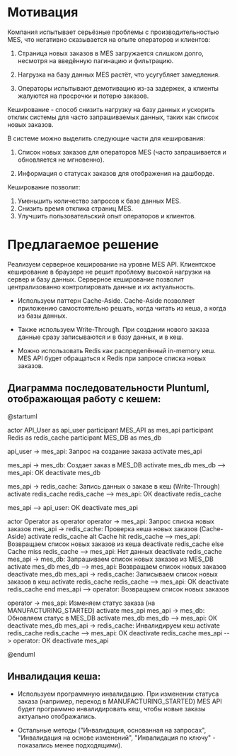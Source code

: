 # Мотивация

Компания испытывает серьёзные проблемы с производительностью MES, что негативно сказывается на опыте операторов и клиентов:

1. Страница новых заказов в MES загружается слишком долго, несмотря на введённую пагинацию и фильтрацию.

2. Нагрузка на базу данных MES растёт, что усугубляет замедления.

3. Операторы испытывают демотивацию из-за задержек, а клиенты жалуются на просрочки и потерю заказов.

Кеширование - способ снизить нагрузку на базу данных и ускорить отклик системы для часто запрашиваемых данных, таких как список новых заказов.

В системе можно выделить следующие части для кеширования:

1. Список новых заказов для операторов MES (часто запрашивается и обновляется не мгновенно).

2. Информация о статусах заказов для отображения на дашборде.

Кеширование позволит:

1. Уменьшить количество запросов к базе данных MES.
2. Снизить время отклика страниц MES.
3. Улучшить пользовательский опыт операторов и клиентов.


# Предлагаемое решение

Реализуем серверное кеширование на уровне MES API. Клиентское кеширование в браузере не решит проблему высокой нагрузки на сервер и базу данных. Серверное кеширование позволит централизованно контролировать данные и их актуальность.

- Используем паттерн Cache-Aside. Cache-Aside позволяет приложению самостоятельно решать, когда читать из кеша, а когда из базы данных. 

- Также используем Write-Through. При создании нового заказа данные сразу записываются и в базу данных, и в кеш. 

- Можно использовать Redis как распределённый in-memory кеш. MES API будет обращаться к Redis при запросе списка новых заказов. 

## Диаграмма последовательности Pluntuml, отображающая работу с кешем:

@startuml

actor API_User as api_user
participant MES_API as mes_api
participant Redis as redis_cache
participant MES_DB as mes_db


api_user -> mes_api: Запрос на создание заказа
activate mes_api

mes_api -> mes_db: Создает заказ в MES_DB
activate mes_db
mes_db --> mes_api: ОК
deactivate mes_db

mes_api -> redis_cache: Запись данных о заказе в кеш (Write-Through)
activate redis_cache
redis_cache --> mes_api: ОК
deactivate redis_cache

mes_api --> api_user: ОК
deactivate mes_api


actor Operator as operator
operator -> mes_api: Запрос списка новых заказов
mes_api -> redis_cache: Проверка кеша новых заказов (Cache-Aside)
activate redis_cache
alt Cache hit
    redis_cache --> mes_api: Возвращаем список новых заказов из кеша
    deactivate redis_cache
else Cache miss
    redis_cache --> mes_api: Нет данных
    deactivate redis_cache
    mes_api -> mes_db: Запрашиваем список новых заказов из MES_DB
    activate mes_db
    mes_db --> mes_api: Возвращаем список новых заказов
    deactivate mes_db
    mes_api -> redis_cache: Записываем список новых заказов в кеш
    activate redis_cache
    redis_cache --> mes_api: ОК
    deactivate redis_cache
end
mes_api --> operator: Возвращаем список новых заказов


operator -> mes_api: Изменяем статус заказа (на MANUFACTURING_STARTED)
activate mes_api
mes_api -> mes_db: Обновляем статус в MES_DB
activate mes_db
mes_db --> mes_api: ОК
deactivate mes_db
mes_api -> redis_cache: Инвалидируем кеш
activate redis_cache
redis_cache --> mes_api: ОК
deactivate redis_cache
mes_api --> operator: ОК
deactivate mes_api

@enduml


## Инвалидация кеша: 

- Используем программную инвалидацию. При изменении статуса заказа (например, переход в MANUFACTURING_STARTED) MES API будет программно инвалидировать кеш, чтобы новые заказы актуально отображались. 

- Остальные методы ("Инвалидация, основанная на запросах", "Инвалидация на основе изменений", "Инвалидация по ключу" - показались менее подходящими). 

 